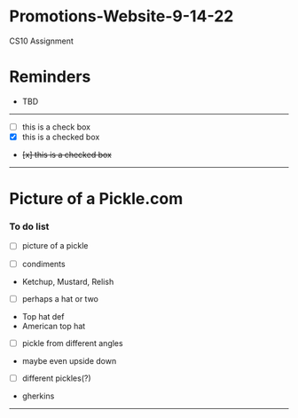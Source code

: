 # Promotions-Website-9-14-22
CS10 Assignment

# Reminders
- TBD

---

- [ ] this is a check box
- [x] this is a checked box
- <del> [x] this is a checked box </del>

---

# Picture of a Pickle.com

### To do list
- [ ] picture of a pickle

- [ ] condiments
 - Ketchup, Mustard, Relish

- [ ] perhaps a hat or two
 - Top hat def
 - American top hat

- [ ] pickle from different angles
 - maybe even upside down

- [ ] different pickles(?)
 - gherkins

---
